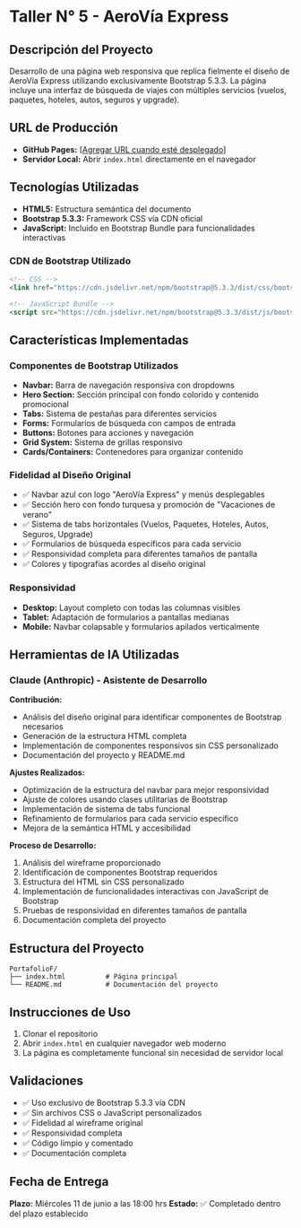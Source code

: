 # Taller N° 5 - AeroVía Express

## Descripción del Proyecto
Desarrollo de una página web responsiva que replica fielmente el diseño de AeroVía Express utilizando exclusivamente Bootstrap 5.3.3. La página incluye una interfaz de búsqueda de viajes con múltiples servicios (vuelos, paquetes, hoteles, autos, seguros y upgrade).

## URL de Producción
- **GitHub Pages:** [[Agregar URL cuando esté desplegado](https://teclab.uct.cl/~benjamin.contreras/Taller5bootstrap/bootstrap/)]
- **Servidor Local:** Abrir `index.html` directamente en el navegador

## Tecnologías Utilizadas
- **HTML5:** Estructura semántica del documento
- **Bootstrap 5.3.3:** Framework CSS vía CDN oficial
- **JavaScript:** Incluido en Bootstrap Bundle para funcionalidades interactivas

### CDN de Bootstrap Utilizado
```html
<!-- CSS -->
<link href="https://cdn.jsdelivr.net/npm/bootstrap@5.3.3/dist/css/bootstrap.min.css" rel="stylesheet" integrity="sha384-QWTKZyjpPEjISv5WaRU9OFeRpok6YctnYmDr5pNlyT2bRjXh0JMhjY6hW+ALEwIH" crossorigin="anonymous">

<!-- JavaScript Bundle -->
<script src="https://cdn.jsdelivr.net/npm/bootstrap@5.3.3/dist/js/bootstrap.bundle.min.js" integrity="sha384-YvpcrYf0tY3lHB60NNkmXc5s9fDVZLESaAA55NDzOxhy9GkcIdslK1eN7N6jIeHz" crossorigin="anonymous"></script>
```

## Características Implementadas

### Componentes de Bootstrap Utilizados
- **Navbar:** Barra de navegación responsiva con dropdowns
- **Hero Section:** Sección principal con fondo colorido y contenido promocional
- **Tabs:** Sistema de pestañas para diferentes servicios
- **Forms:** Formularios de búsqueda con campos de entrada
- **Buttons:** Botones para acciones y navegación
- **Grid System:** Sistema de grillas responsivo
- **Cards/Containers:** Contenedores para organizar contenido

### Fidelidad al Diseño Original
- ✅ Navbar azul con logo "AeroVía Express" y menús desplegables
- ✅ Sección hero con fondo turquesa y promoción de "Vacaciones de verano"
- ✅ Sistema de tabs horizontales (Vuelos, Paquetes, Hoteles, Autos, Seguros, Upgrade)
- ✅ Formularios de búsqueda específicos para cada servicio
- ✅ Responsividad completa para diferentes tamaños de pantalla
- ✅ Colores y tipografías acordes al diseño original

### Responsividad
- **Desktop:** Layout completo con todas las columnas visibles
- **Tablet:** Adaptación de formularios a pantallas medianas
- **Mobile:** Navbar colapsable y formularios apilados verticalmente

## Herramientas de IA Utilizadas

### Claude (Anthropic) - Asistente de Desarrollo
**Contribución:**
- Análisis del diseño original para identificar componentes de Bootstrap necesarios
- Generación de la estructura HTML completa
- Implementación de componentes responsivos sin CSS personalizado
- Documentación del proyecto y README.md

**Ajustes Realizados:**
- Optimización de la estructura del navbar para mejor responsividad
- Ajuste de colores usando clases utilitarias de Bootstrap
- Implementación de sistema de tabs funcional
- Refinamiento de formularios para cada servicio específico
- Mejora de la semántica HTML y accesibilidad

**Proceso de Desarrollo:**
1. Análisis del wireframe proporcionado
2. Identificación de componentes Bootstrap requeridos
3. Estructura del HTML sin CSS personalizado
4. Implementación de funcionalidades interactivas con JavaScript de Bootstrap
5. Pruebas de responsividad en diferentes tamaños de pantalla
6. Documentación completa del proyecto

## Estructura del Proyecto
```
PortafolioF/
├── index.html          # Página principal
└── README.md           # Documentación del proyecto
```

## Instrucciones de Uso
1. Clonar el repositorio
2. Abrir `index.html` en cualquier navegador web moderno
3. La página es completamente funcional sin necesidad de servidor local

## Validaciones
- ✅ Uso exclusivo de Bootstrap 5.3.3 vía CDN
- ✅ Sin archivos CSS o JavaScript personalizados
- ✅ Fidelidad al wireframe original
- ✅ Responsividad completa
- ✅ Código limpio y comentado
- ✅ Documentación completa

## Fecha de Entrega
**Plazo:** Miércoles 11 de junio a las 18:00 hrs
**Estado:** ✅ Completado dentro del plazo establecido 
